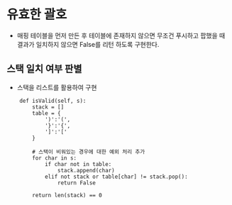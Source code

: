 # 유효한 괄호

* 매핑 테이블을 먼저 만든 후 테이블에 존재하지 않으면 무조건 푸시하고 팝했을 때 결과가 일치하지 않으면 False를 리턴 하도록 구현한다.

## 스택 일치 여부 판별

* 스택을 리스트를 활용하여 구현

~~~
    def isValid(self, s):
        stack = []
        table = {
            ')':'(',
            '}':'{',
            ']':'['
        }
        
        # 스택이 비워있는 경우에 대한 예외 처리 추가
        for char in s:
            if char not in table:
                stack.append(char)
            elif not stack or table[char] != stack.pop():
                return False
        
        return len(stack) == 0
~~~